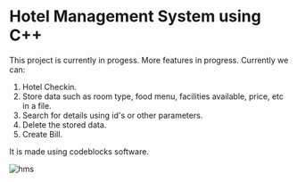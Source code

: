 # Hotel Management System using C++

This project is currently in progess. More features in progress.
Currently we can:
1. Hotel Checkin.
2. Store data such as room type, food menu, facilities available, price, etc in a file. 
3. Search for details using id's or other parameters.
4. Delete the stored data.
5. Create Bill.

It is made using codeblocks software.

![hms](https://user-images.githubusercontent.com/122439494/213235670-c057b237-232d-435a-a291-61ea48634cc4.png)
